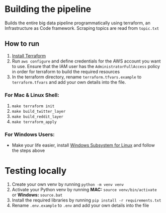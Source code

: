 # Building the pipeline
Builds the entire big data pipeline programmatically using terraform, an Infrastructure as Code framework. Scraping topics are read from `topic.txt`
## How to run
1. [Install Terraform](https://developer.hashicorp.com/terraform/tutorials/aws-get-started/install-cli)
2. Run `aws configure` and define credentials for the AWS account you want to use. Ensure that the IAM user has the `AdministratorFullAccess` policy in order for terraform to build the required resources 
3. In the terraform directory, rename `terraform.tfvars.example` to `terraform.tfvars` and add your own details into the file.
### For Mac & Linux Shell:
1. `make terraform init`
2. `make build_twitter_layer`
3. `make build_reddit_layer`
4. `make terraform_apply`
###  For Windows Users:
- Make your life easier, install [Windows Subsystem for Linux](https://learn.microsoft.com/en-us/windows/wsl/install) and follow the steps above

# Testing locally
1. Create your own venv by running `python -m venv venv`
2. Activate your Python venv by running **MAC:** `source venv/bin/activate` or **Windows:** `source.bat`
3. Install the required libraries by running `pip install -r requirements.txt`
4. Rename `.env.example` to `.env` and add your own details into the file
